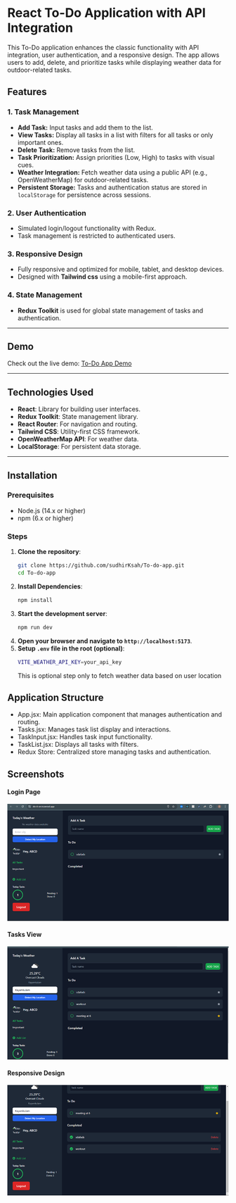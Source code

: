 # React To-Do Application with API Integration

This To-Do application enhances the classic functionality with API integration, user authentication, and a responsive design. The app allows users to add, delete, and prioritize tasks while displaying weather data for outdoor-related tasks.

## Features

### 1. **Task Management**
- **Add Task:** Input tasks and add them to the list.
- **View Tasks:** Display all tasks in a list with filters for all tasks or only important ones.
- **Delete Task:** Remove tasks from the list.
- **Task Prioritization:** Assign priorities (Low, High) to tasks with visual cues.
- **Weather Integration:** Fetch weather data using a public API (e.g., OpenWeatherMap) for outdoor-related tasks.
- **Persistent Storage:** Tasks and authentication status are stored in `localStorage` for persistence across sessions.

### 2. **User Authentication**
- Simulated login/logout functionality with Redux.
- Task management is restricted to authenticated users.

### 3. **Responsive Design**
- Fully responsive and optimized for mobile, tablet, and desktop devices.
- Designed with **Tailwind css** using a mobile-first approach.

### 4. **State Management**
- **Redux Toolkit** is used for global state management of tasks and authentication.

---

## Demo

Check out the live demo: [To-Do App Demo](https://do-it-orcin.vercel.app/)

---

## Technologies Used

- **React**: Library for building user interfaces.
- **Redux Toolkit**: State management library.
- **React Router**: For navigation and routing.
- **Tailwind CSS**: Utility-first CSS framework.
- **OpenWeatherMap API**: For weather data.
- **LocalStorage**: For persistent data storage.

---

## Installation

### Prerequisites
- Node.js (14.x or higher)
- npm (6.x or higher)

### Steps
1. **Clone the repository**:
   ```bash
   git clone https://github.com/sudhirKsah/To-do-app.git
   cd To-do-app
   ```
2. **Install Dependencies**:
    ```bash
    npm install
    ```
3. **Start the development server**:
    ```bash
    npm run dev
    ```
4. **Open your browser and navigate to ```http://localhost:5173```**.
5. **Setup ```.env``` file in the root (optional)**:
    ```bash
    VITE_WEATHER_API_KEY=your_api_key
    ```
    This is optional step only to fetch weather data based on user location

## Application Structure
- App.jsx: Main application component that manages authentication and routing.
- Tasks.jsx: Manages task list display and interactions.
- TaskInput.jsx: Handles task input functionality.
- TaskList.jsx: Displays all tasks with filters.
- Redux Store: Centralized store managing tasks and authentication.

## Screenshots
#### Login Page
![Home Page](./screenshots/home.png)

#### Tasks View
![Tasks View](./screenshots/tasks.png)

#### Responsive Design
![completed view](./screenshots/completed.png)
